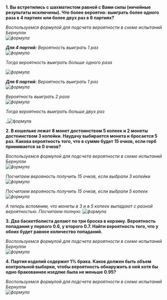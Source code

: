 **1. Вы встретились с шахматистом равной с Вами силы (ничейные
результаты исключены). Что более вероятно: выиграть более одного раза
в 4 партиях или более двух раз в 6 партиях?**  
  
_Воспользуемся формулой для подсчета вероятности в схеме испытаний Бернулли_  
_![формула](https://latex.codecogs.com/svg.image?\inline&space;&space;P_m^k=C_m^k\ast&space;p^k\ast&space;q^{m-k})_

_**Для 4 партий:**_
_Вероятность выиграть 1 раз_  
_![формула](https://latex.codecogs.com/svg.image?\inline&space;&space;P_{4}^{1}=C_{4}^{1}\ast&space;{\frac{1}{2}}^1\ast&space;{\frac{1}{2}}^{4-1}=4\ast&space;\frac{1}{2}\ast&space;\frac{1}{8}=0,25)_
  
_Тогда вероятность выиграть больше одного раза_

_![формула](https://latex.codecogs.com/svg.image?\inline&space;&space;1-P_4^1=1-0,25=0,75)_  
  

_**Для 6 партий:**_
_Вероятность выиграть 1 раз_  
_![формула](https://latex.codecogs.com/svg.image?\inline&space;&space;P_6^1=C_6^1\ast&space;{\frac{1}{2}}^1\ast&space;{\frac{1}{2}}^{6-1}=6\ast&space;\frac{1}{2}\ast&space;\frac{1}{32}=0.09375)_
   
  
_Вероятность выиграть 2 раза_  
_![формула](https://latex.codecogs.com/svg.image?\inline&space;&space;P_6^2=C_6^2\ast&space;{\frac{1}{2}}^2\ast&space;{\frac{1}{2}}^{6-2}=15\ast&space;\frac{1}{2}\ast&space;\frac{1}{16}=0.5)_
  

_Тогда вероятность выиграть больше двух раз_

_![формула](https://latex.codecogs.com/svg.image?\inline&space;&space;1-P_6^1-P_6^2=1-0,09375-0,5=0,40625)

  
**2. В кошельке лежат 8 монет достоинством 5 копеек и 2 монеты
достоинством 3 копейки. Наудачу выбирается монета и бросается 5 раз.
Какова вероятность того, что в сумме будет 15 очков, если герб
принимается за 0 очков?**  
  
_Воспользуемся формулой для подсчета вероятности в схеме испытаний Бернулли_  
_![формула](https://latex.codecogs.com/svg.image?\inline&space;&space;P_m^k=C_m^k\ast&space;p^k\ast&space;q^{m-k})_  

_Посчитаем верояность получить 15 очков, если выбрали 3 копейки_  
_![формула](https://latex.codecogs.com/svg.image?\inline&space;&space;P_5^5=C_5^5\ast&space;\frac{1}{2}^5\ast&space;\frac{1}{2}^{5-5}=1\ast&space;\frac{1}{32}\ast&space;1=\frac{1}{32}=0,03125)_
  
  
_Посчитаем верояность получить 15 очков, если выбрали 5 копеек_  
_![формула](https://latex.codecogs.com/svg.image?\inline&space;&space;P_3^5=C_3^5\ast&space;\frac{1}{2}^3\ast&space;\frac{1}{2}^{5-3}=10\ast&space;\frac{1}{8}\ast&space;\frac{1}{4}=\frac{10}{32}0,3125)_
    

_А теперь вспомним, что монеты в 3 и в 5 копеек выпадают с разной вероятностью. Посчитаем полную:_
_![формула](https://latex.codecogs.com/svg.image?\inline&space;&space;P_{full}=P_{3}\ast&space;P_{5}^{5}+P_{5}\ast&space;P^3_5=\frac{2}{10}\ast&space;\frac{1}{32}+\frac{8}{10}\ast&space;\frac{10}{32}=0,25625)_


  
  
**3. Два баскетболиста делают по три броска в корзину. Вероятность
попадания у первого 0.6, у второго 0.7. Найти вероятность того, что у
обоих будет равное количество попаданий.**  
  
_Воспользуемся формулой для подсчета вероятности в схеме испытаний Бернулли_  
_![формула](https://latex.codecogs.com/svg.image?\inline&space;&space;P_m^k=C_m^k\ast&space;p^k\ast&space;q^{m-k})_
  
  
**4. Партия изделий содержит 1% брака. Каков должен быть объем
контрольной выборки, чтобы вероятность обнаружить в ней хотя бы одно
бракованное изедлие была не меньше 0.95?**  
  
_Воспользуемся формулой для подсчета вероятности в схеме испытаний Бернулли_  
_![формула](https://latex.codecogs.com/svg.image?\inline&space;&space;P_m^k=C_m^k\ast&space;p^k\ast&space;q^{m-k})_